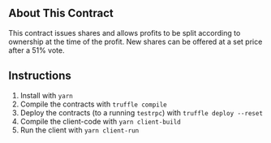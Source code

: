 ## About This Contract

This contract issues shares and allows profits to be split according to ownership at the time of the profit.
New shares can be offered at a set price after a 51% vote.

## Instructions

1. Install with `yarn`
2. Compile the contracts with `truffle compile`
3. Deploy the contracts (to a running `testrpc`) with `truffle deploy --reset`
4. Compile the client-code with `yarn client-build`
5. Run the client with `yarn client-run`